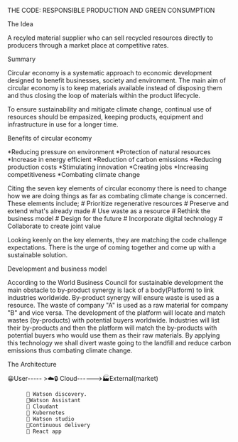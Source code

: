 THE CODE: RESPONSIBLE PRODUCTION AND GREEN CONSUMPTION

The Idea

A recyled material supplier who can sell recycled resources directly to producers through a market place at competitive rates.


Summary

Circular economy is a systematic approach to economic development designed to benefit businesses, society and environment. 
The main aim of circular economy is to keep materials available instead of disposing them and thus closing the loop of
materials within the product lifecycle.

To ensure sustainability and mitigate climate change, continual use of resources should be empasized, keeping products, equipment
and infrastructure in use for a longer time.

 Benefits of circular economy

*Reducing pressure on environment
*Protection of natural resources
*Increase in energy efficient
*Reduction of carbon emissions
*Reducing production costs
*Stimulating innovation
*Creating jobs
*Increasing competitiveness
*Combating climate change 


Citing the seven key elements of circular economy there is need to change how we are doing things as far as combating climate change is concerned.
These elements include;
     # Prioritize regenerative resources
     # Preserve and extend what's already made
     # Use waste as a resource
     # Rethink the business model
     # Design for the future
     # Incorporate digital technology
     # Collaborate to create joint value

Looking keenly on the key elements, they are matching the code challenge expectations. There is the urge of coming together and come up with a sustainable
solution.


Development and business model

According to the World Business Council for sustainable development the main obstacle to by-product synergy is lack of a body(Platform) to link industries 
worldwide. 
By-product synergy will ensure waste is used as a resource. The waste of company "A" is used as a raw material for company "B" and vice versa. 
The development of the platform will locate and match wastes (by-products) with potential buyers worldwide. Industries will list their by-products and then
the platform will match the by-products with potential buyers who would use them as their raw materials. 
By applying this technology we shall divert waste going to the landfill and reduce carbon emissions thus combating climate change.


The Architecture

😀User----- >☁️🔒 Cloud------>🏭External(market)

          📌 Watson discovery.          
          📌Watson Assistant
          📌 Cloudant
          📌 Kubernetes
          📌 Watson studio
          📌Continuous delivery
          📌 React app





            

